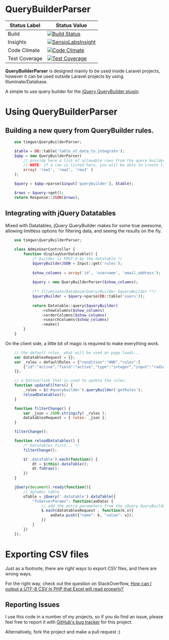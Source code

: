 # QueryBuilderParser

Status Label  | Status Value
--------------|-------------
Build | [![Build Status](https://travis-ci.org/timgws/QueryBuilderParser.svg?branch=master)](https://travis-ci.org/timgws/QueryBuilderParser)
Insights | [![SensioLabsInsight](https://insight.sensiolabs.com/projects/70403e01-ad39-4117-bdef-d0c09c382555/mini.png?branch=master)](https://insight.sensiolabs.com/projects/70403e01-ad39-4117-bdef-d0c09c382555)
Code Climate | [![Code Climate](https://codeclimate.com/github/timgws/QueryBuilderParser/badges/gpa.svg)](https://codeclimate.com/github/timgws/QueryBuilderParser)
Test Coverage | [![Test Coverage](https://codeclimate.com/github/timgws/QueryBuilderParser/badges/coverage.svg)](https://codeclimate.com/github/timgws/QueryBuilderParser/coverage)

**QueryBuilderParser** is designed mainly to be used inside Laravel projects, however it can be used outside Laravel
projects by using Illuminate/Database.

A simple to use query builder for the [jQuery QueryBuilder plugin](http://mistic100.github.io/jQuery-QueryBuilder/).

# Using QueryBuilderParser

## Building a new query from QueryBuilder rules.

```php
    use timgws\QueryBuilderParser;

    $table = DB::table('table_of_data_to_integrate');
    $qbp = new QueryBuilderParser(
        // provide here a list of allowable rows from the query builder.
        // NOTE: if a row is listed here, you will be able to create limits on that row from QBP.
        array( 'row1', 'row2', 'row3' )
    );

    $query = $qbp->parse($input['querybuilder'], $table);

    $rows = $query->get();
    return Response::JSON($rows);
```

## Integrating with jQuery Datatables

Mixed with Datatables, jQuery QueryBuilder makes for some true awesome, allowing limitless options
for filtering data, and seeing the results on the fly.

```php
    use timgws\QueryBuilderParser;
    
    class AdminUserController {
        function displayUserDatatable() {
            /* builder is POST'd by the datatable */
            $queryBuilderJSON = Input::get('rules');
            
            $show_columns = array('id', 'username', 'email_address');
            
            $query = new QueryBuilderParser($show_columns);
            
            /** Illuminate/Database/Query/Builder $queryBuilder **/
            $queryBuilder = $query->parse(DB::table('users'));
            
            return Datatable::query($queryBuilder)
                ->showColumns($show_columns)
                ->orderColumns($show_columns)
                ->searchColumns($show_columns)
                ->make()
        }
    }
```

On the client side, a little bit of magic is required to make everything work.

```js
    // the default rules, what will be used on page loads...
    var datatablesRequest = {};
    var _rules = defaultRules = {"condition":"AND","rules":[
        {"id":"active","field":"active","type":"integer","input":"radio","operator":"equal","value":"1"}
    ]};

    // a button/link that is used to update the rules.
    function updateFilters() {
        _rules = $('#querybuilder').queryBuilder('getRules');
        reloadDatatables();
    }

    function filterChange() {
        var _json = JSON.stringify( _rules );
        datatablesRequest = { rules: _json };
    }

    filterChange();

    function reloadDatatables() {
        /* Datatables first... */
        filterChange();

        $('.dataTable').each(function() {
            dt = $(this).dataTable();
            dt.fnDraw();
        })
    }

    jQuery(document).ready(function(){
        // dynamic table
        oTable = jQuery('.datatable').dataTable({
            "fnServerParams": function(aoData) {
                // add the extra parameters from the jQuery QueryBuilder to the Datatable endpoint...
                $.each(datatablesRequest , function(k,v){
                    aoData.push({"name": k, "value": v});
                })
            }
        })
    });
```

# Exporting CSV files

Just as a footnote, there are right ways to export CSV files, and there are wrong ways.

For the right way, check out the question on StackOverflow,
[How can I output a UTF-8 CSV in PHP that Excel will read properly?](http://stackoverflow.com/a/16766198/2143004)

## Reporting Issues

I use this code in a number of my projects, so if you do find an issue, please feel free to report it with [GitHub's bug tracker](https://github.com/timgws/QueryBuilderParser) for this project.

Alternatively, fork the project and make a pull request :)
